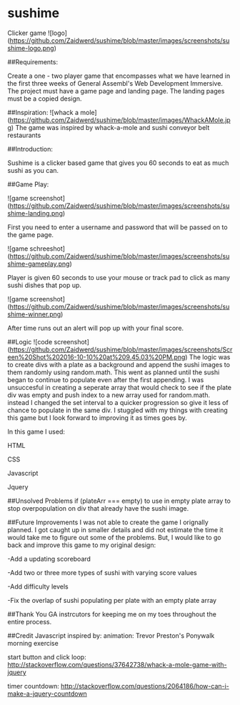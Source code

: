 # sushime
Clicker game
![logo] (https://github.com/Zaidwerd/sushime/blob/master/images/screenshots/sushime-logo.png)

##Requirements:
 
 Create a one - two player game that encompasses what we have learned in the first three weeks of General Assembl's Web Development Immersive. The project must have a game page and landing page. The landing pages must be a copied design. 
 
##Inspiration:
![whack a mole] (https://github.com/Zaidwerd/sushime/blob/master/images/WhackAMole.jpg)
The game was inspired by whack-a-mole and sushi conveyor belt restaurants 

##Introduction:

Sushime is a clicker based game that gives you 60 seconds to eat as much sushi as you can.

##Game Play:

![game screenshot] (https://github.com/Zaidwerd/sushime/blob/master/images/screenshots/sushime-landing.png)

First you need to enter a username and password that will be passed on to the game page.

![game schreeshot] (https://github.com/Zaidwerd/sushime/blob/master/images/screenshots/sushime-gameplay.png)

Player is given 60 seconds to use your mouse or track pad to click as many sushi dishes that pop up.

![game screenshot] (https://github.com/Zaidwerd/sushime/blob/master/images/screenshots/sushime-winner.png)

After time runs out an alert will pop up with your final score.

##Logic
![code screenshot] (https://github.com/Zaidwerd/sushime/blob/master/images/screenshots/Screen%20Shot%202016-10-10%20at%209.45.03%20PM.png)
The logic was to create divs with a plate as a background and append the sushi images to them randomly using random.math. This went as planned until the sushi began to continue to populate even after the first appending. I was unsuccesful in creating a seperate array that would check to see if the plate div was empty and push index to a new array used for random.math. instead I changed the set interval to a quicker progression so give it less of chance to populate in the same div. I stuggled with my things with creating this game but I look forward to improving it as times goes by.

In this game I used:

HTML

CSS

Javascript

Jquery

##Unsolved Problems
if (plateArr === empty) to use in empty plate array to stop overpopulation on div that already have the sushi image.


##Future Improvements
I was not able to create the game I orignally planned. I got caught up in smaller details and did not estimate the time it would take me to figure out some of the problems. But, I would like to go back and improve this game to my original design:

-Add a updating scoreboard

-Add two or three more types of sushi with varying score values

-Add difficulty levels 

-Fix the overlap of sushi populating per plate with an empty plate array

##Thank You
GA instrcutors for keeping me on my toes throughout the entire process.

##Credit
Javascript inspired by:
animation: Trevor Preston's Ponywalk morning exercise

start button and click loop: http://stackoverflow.com/questions/37642738/whack-a-mole-game-with-jquery

timer countdown: http://stackoverflow.com/questions/2064186/how-can-i-make-a-jquery-countdown
